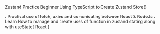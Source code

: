 Zustand Practice Beginner
Using TypeScript to Create Zustand Store()

. Practical use of fetch, axios and comunicating between React & NodeJs
. Learn How to manage and create uses of function in zustand stating along with useState[ React ]
